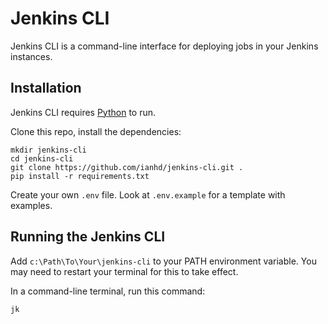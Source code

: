 # Jenkins CLI
Jenkins CLI is a command-line interface for deploying jobs in your Jenkins instances.

## Installation
Jenkins CLI requires [Python](https://www.python.org/) to run.

Clone this repo, install the dependencies:

```
mkdir jenkins-cli
cd jenkins-cli
git clone https://github.com/ianhd/jenkins-cli.git .
pip install -r requirements.txt
```

Create your own `.env` file. Look at `.env.example` for a template with examples.

## Running the Jenkins CLI
Add `c:\Path\To\Your\jenkins-cli` to your PATH environment variable. You may need to restart your terminal for this to take effect.

In a command-line terminal, run this command:

```
jk
```